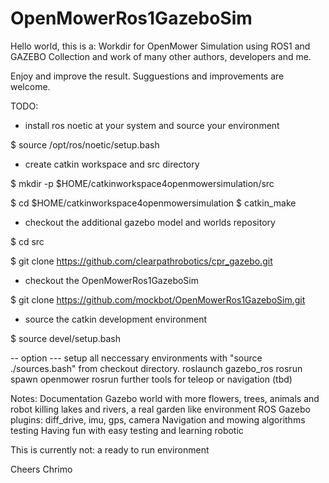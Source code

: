 # OpenMowerRos1GazeboSim

Hello world, 
this is a:
Workdir for OpenMower Simulation using ROS1 and GAZEBO
Collection and work of many other authors, developers and me.

Enjoy and improve the result. Sugguestions and improvements are welcome.

TODO:
- install ros noetic at your system and source your environment

$ source /opt/ros/noetic/setup.bash

- create catkin workspace and src directory

$ mkdir -p $HOME/catkinworkspace4openmowersimulation/src

$ cd $HOME/catkinworkspace4openmowersimulation
$ catkin_make

- checkout the additional gazebo model and worlds repository

$ cd src

$ git clone https://github.com/clearpathrobotics/cpr_gazebo.git

- checkout the OpenMowerRos1GazeboSim

$ git clone https://github.com/mockbot/OpenMowerRos1GazeboSim.git

- source the catkin development environment

$ source devel/setup.bash

-- option ---
setup all neccessary environments with "source ./sources.bash" from checkout directory.
roslaunch gazebo_ros  <world>
rosrun spawn openmower
rosrun further tools for teleop or navigation (tbd)

Notes:
Documentation
Gazebo world with more flowers, trees, animals and robot killing lakes and rivers, a real garden like environment
ROS Gazebo plugins: diff_drive, imu, gps, camera
Navigation and mowing algorithms testing
Having fun with easy testing and learning robotic


This is currently not: a ready to run environment

Cheers
Chrimo



